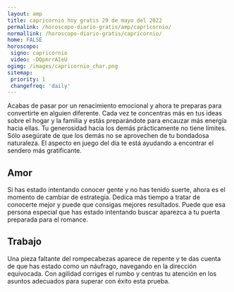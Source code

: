```yaml
---
layout: amp
title: capricornio hoy gratis 29 de mayo del 2022 
permalink: /horoscopo-diario-gratis/amp/capricornio/
normallink: /horoscopo-diario-gratis/capricornio/
home: FALSE
horoscopo:
 signo: capricornio
 video: -DQpmrrAIeU
ogimg: /images/capricornio_char.png
sitemap:
 priority: 1
 changefreq: 'daily'
---
```



Acabas de pasar por un renacimiento emocional y ahora te preparas para convertirte en alguien diferente. Cada vez te concentras más en tus ideas sobre el hogar y la familia y estás preparándote para encauzar más energía hacia ellas. Tu generosidad hacia los demás prácticamente no tiene límites. Sólo asegúrate de que los demás no se aprovechen de tu bondadosa naturaleza. El aspecto en juego del día te está ayudando a encontrar el sendero más gratificante.

## Amor

Si has estado intentando conocer gente y no has tenido suerte, ahora es el momento de cambiar de estrategia. Dedica más tiempo a tratar de conocerte mejor y puede que consigas mejores resultados. Puede que esa persona especial que has estado intentando buscar aparezca a tu puerta preparada para el romance.

## Trabajo

Una pieza faltante del rompecabezas aparece de repente y te das cuenta de que has estado como un náufrago, navegando en la dirección equivocada. Con agilidad corriges el rumbo y centras tu atención en los asuntos adecuados para superar con éxito esta prueba.